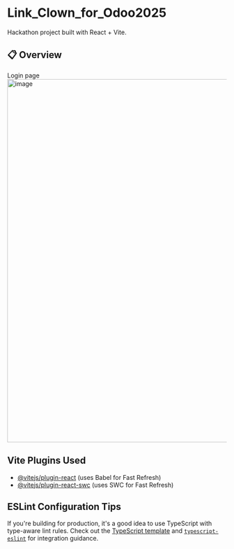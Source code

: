 # Link_Clown_for_Odoo2025

Hackathon project built with React + Vite.

## 📋 Overview
Login page<img width="1826" height="832" alt="image" src="https://github.com/user-attachments/assets/b2479a65-fa7e-448c-9100-4b49492f7776" />


## Vite Plugins Used

- [@vitejs/plugin-react](https://github.com/vitejs/vite-plugin-react/blob/main/packages/plugin-react) (uses Babel for Fast Refresh)
- [@vitejs/plugin-react-swc](https://github.com/vitejs/vite-plugin-react/blob/main/packages/plugin-react-swc) (uses SWC for Fast Refresh)

## ESLint Configuration Tips

If you're building for production, it's a good idea to use TypeScript with type-aware lint rules. Check out the [TypeScript template](https://github.com/vitejs/vite/tree/main/packages/create-vite/template-react-ts) and [`typescript-eslint`](https://typescript-eslint.io) for integration guidance.
